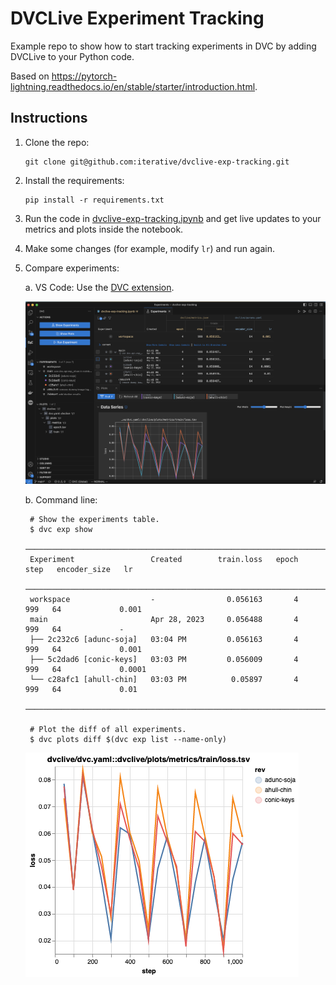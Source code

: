 # DVCLive Experiment Tracking

Example repo to show how to start tracking experiments in DVC by adding DVCLive to your Python code.

Based on https://pytorch-lightning.readthedocs.io/en/stable/starter/introduction.html.

## Instructions

1. Clone the repo:

    ```
    git clone git@github.com:iterative/dvclive-exp-tracking.git
    ```

2. Install the requirements:

    ```
    pip install -r requirements.txt
    ```

3. Run the code in [dvclive-exp-tracking.ipynb](dvclive-exp-tracking.ipynb) and get live updates to your metrics and plots inside the notebook.

4. Make some changes (for example, modify `lr`) and run again.

5. Compare experiments:

    a. VS Code: Use the [DVC extension](https://marketplace.visualstudio.com/items?itemName=Iterative.dvc).

    ![vs code](vs_code.png)

    b. Command line:

        # Show the experiments table.
        $ dvc exp show
        ───────────────────────────────────────────────────────────────────────────────────────────── 
        Experiment                 Created        train.loss   epoch   step   encoder_size   lr      
        ───────────────────────────────────────────────────────────────────────────────────────────── 
        workspace                  -                0.056163       4    999   64             0.001   
        main                       Apr 28, 2023     0.056488       4    999   64             -       
        ├── 2c232c6 [adunc-soja]   03:04 PM         0.056163       4    999   64             0.001   
        ├── 5c2dad6 [conic-keys]   03:03 PM         0.056009       4    999   64             0.0001  
        └── c28afc1 [ahull-chin]   03:03 PM          0.05897       4    999   64             0.01    
        ───────────────────────────────────────────────────────────────────────────────────────────── 

        # Plot the diff of all experiments.
        $ dvc plots diff $(dvc exp list --name-only)

    ![plots diff](plots_diff.png)
